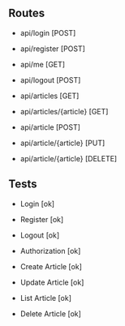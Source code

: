 ## Routes

- api/login [POST]
- api/register [POST]

- api/me [GET]
- api/logout [POST]

- api/articles [GET]
- api/articles/{article} [GET]
- api/article [POST]
- api/article/{article} [PUT]
- api/article/{article} [DELETE]

## Tests

- Login [ok]
- Register [ok]

- Logout [ok]
- Authorization [ok]

- Create Article [ok]
- Update Article [ok]
- List Article [ok]
- Delete Article [ok]
